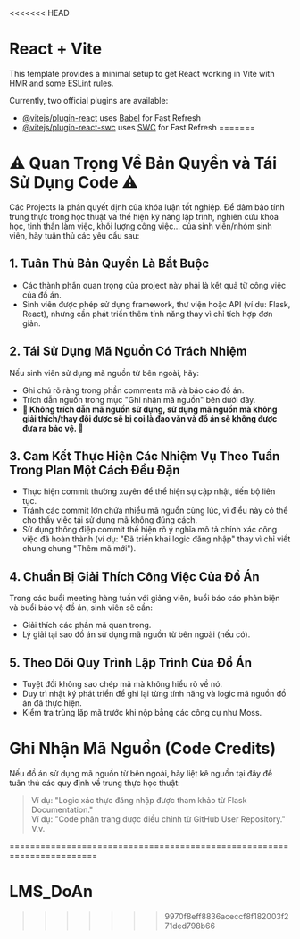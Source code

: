 <<<<<<< HEAD
# React + Vite

This template provides a minimal setup to get React working in Vite with HMR and some ESLint rules.

Currently, two official plugins are available:

- [@vitejs/plugin-react](https://github.com/vitejs/vite-plugin-react/blob/main/packages/plugin-react/README.md) uses [Babel](https://babeljs.io/) for Fast Refresh
- [@vitejs/plugin-react-swc](https://github.com/vitejs/vite-plugin-react-swc) uses [SWC](https://swc.rs/) for Fast Refresh
=======
# **⚠️ Quan Trọng Về Bản Quyền và Tái Sử Dụng Code ⚠️**
Các Projects là phần quyết định của khóa luận tốt nghiệp. Để đảm bảo tính trung thực trong học thuật và thể hiện kỹ năng lập trình, nghiên cứu khoa học, tinh thần làm việc, khối lượng công việc... của sinh viên/nhóm sinh viên, hãy tuân thủ các yêu cầu sau:

## **1. Tuân Thủ Bản Quyền Là Bắt Buộc**
- Các thành phần quan trọng của project này phải là kết quả từ công việc của đồ án.
- Sinh viên được phép sử dụng framework, thư viện hoặc API (ví dụ: Flask, React), nhưng cần phát triển thêm tính năng thay vì chỉ tích hợp đơn giản.
## **2. Tái Sử Dụng Mã Nguồn Có Trách Nhiệm**
Nếu sinh viên sử dụng mã nguồn từ bên ngoài, hãy:
- Ghi chú rõ ràng trong phần comments mã và báo cáo đồ án.
- Trích dẫn nguồn trong mục "Ghi nhận mã nguồn" bên dưới đây.
- **🔴 Không trích dẫn mã nguồn sử dụng, sử dụng mã nguồn mà không giải thích/thay đổi được sẽ bị coi là đạo văn và đồ án sẽ không được đưa ra bảo vệ. 🔴**
## **3. Cam Kết Thực Hiện Các Nhiệm Vụ Theo Tuần Trong Plan Một Cách Đều Đặn**
- Thực hiện commit thường xuyên để thể hiện sự cập nhật, tiến bộ liên tục.
- Tránh các commit lớn chứa nhiều mã nguồn cùng lúc, vì điều này có thể cho thấy việc tái sử dụng mã không đúng cách.
- Sử dụng thông điệp commit thể hiện rõ ý nghĩa mô tả chính xác công việc đã hoàn thành (ví dụ: "Đã triển khai logic đăng nhập" thay vì chỉ viết chung chung "Thêm mã mới").
## **4. Chuẩn Bị Giải Thích Công Việc Của Đồ Án**
Trong các buổi meeting hàng tuần với giảng viên, buổi báo cáo phản biện và buổi bảo vệ đồ án, sinh viên sẽ cần:
- Giải thích các phần mã quan trọng.
- Lý giải tại sao đồ án sử dụng mã nguồn từ bên ngoài (nếu có).
## **5. Theo Dõi Quy Trình Lập Trình Của Đồ Án**
- Tuyệt đối không sao chép mã mà không hiểu rõ về nó.
- Duy trì nhật ký phát triển để ghi lại từng tính năng và logic mã nguồn đồ án đã thực hiện.
- Kiểm tra trùng lặp mã trước khi nộp bằng các công cụ như Moss.
# **Ghi Nhận Mã Nguồn (Code Credits)**
Nếu đồ án sử dụng mã nguồn từ bên ngoài, hãy liệt kê nguồn tại đây để tuân thủ các quy định về trung thực học thuật:
> Ví dụ: "Logic xác thực đăng nhập được tham khảo từ Flask Documentation."  
> Ví dụ: "Code phân trang được điều chỉnh từ GitHub User Repository."  
> V.v.  
  
=======================================================================



# LMS_DoAn
>>>>>>> 9970f8eff8836aceccf8f182003f271ded798b66
